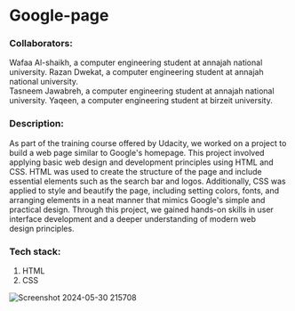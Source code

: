# Google-page
### Collaborators:
Wafaa Al-shaikh, a computer engineering student at annajah national university.
Razan Dwekat, a computer engineering student at annajah national university.  
Tasneem Jawabreh, a computer engineering student at annajah national university. 
Yaqeen, a computer engineering student at birzeit university.

### Description:
As part of the training course offered by Udacity, we worked on a project to build a web page similar to Google's homepage. This project involved applying basic web design and development principles using HTML and CSS. HTML was used to create the structure of the page and include essential elements such as the search bar and logos. Additionally, CSS was applied to style and beautify the page, including setting colors, fonts, and arranging elements in a neat manner that mimics Google's simple and practical design. Through this project, we gained hands-on skills in user interface development and a deeper understanding of modern web design principles.
### Tech stack:
1. HTML
2. CSS

![Screenshot 2024-05-30 215708](https://github.com/WafaaAlshaikh/Google-page/assets/160268722/9a190085-b591-43df-a35c-b05d6489ad77)


